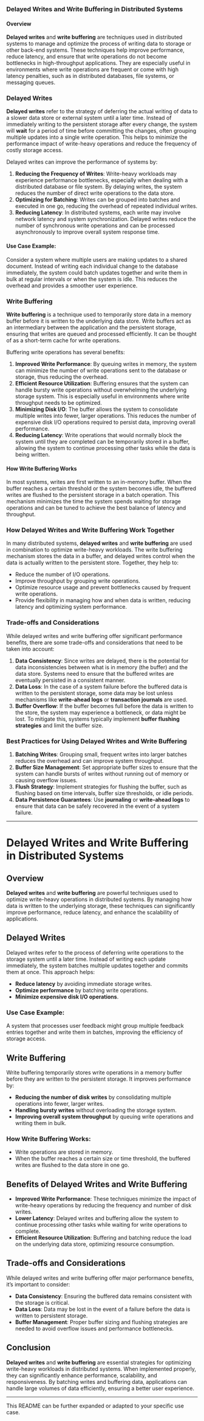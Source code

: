 ### Delayed Writes and Write Buffering in Distributed Systems

#### Overview

**Delayed writes** and **write buffering** are techniques used in distributed systems to manage and optimize the process of writing data to storage or other back-end systems. These techniques help improve performance, reduce latency, and ensure that write operations do not become bottlenecks in high-throughput applications. They are especially useful in environments where write operations are frequent or come with high latency penalties, such as in distributed databases, file systems, or messaging queues.

### Delayed Writes

**Delayed writes** refer to the strategy of deferring the actual writing of data to a slower data store or external system until a later time. Instead of immediately writing to the persistent storage after every change, the system will **wait** for a period of time before committing the changes, often grouping multiple updates into a single write operation. This helps to minimize the performance impact of write-heavy operations and reduce the frequency of costly storage access.

Delayed writes can improve the performance of systems by:

1. **Reducing the Frequency of Writes**: Write-heavy workloads may experience performance bottlenecks, especially when dealing with a distributed database or file system. By delaying writes, the system reduces the number of direct write operations to the data store.
2. **Optimizing for Batching**: Writes can be grouped into batches and executed in one go, reducing the overhead of repeated individual writes.
3. **Reducing Latency**: In distributed systems, each write may involve network latency and system synchronization. Delayed writes reduce the number of synchronous write operations and can be processed asynchronously to improve overall system response time.
   
#### Use Case Example: 

Consider a system where multiple users are making updates to a shared document. Instead of writing each individual change to the database immediately, the system could batch updates together and write them in bulk at regular intervals or when the system is idle. This reduces the overhead and provides a smoother user experience.

### Write Buffering

**Write buffering** is a technique used to temporarily store data in a memory buffer before it is written to the underlying data store. Write buffers act as an intermediary between the application and the persistent storage, ensuring that writes are queued and processed efficiently. It can be thought of as a short-term cache for write operations.

Buffering write operations has several benefits:

1. **Improved Write Performance**: By queuing writes in memory, the system can minimize the number of write operations sent to the database or storage, thus reducing the overhead.
2. **Efficient Resource Utilization**: Buffering ensures that the system can handle bursty write operations without overwhelming the underlying storage system. This is especially useful in environments where write throughput needs to be optimized.
3. **Minimizing Disk I/O**: The buffer allows the system to consolidate multiple writes into fewer, larger operations. This reduces the number of expensive disk I/O operations required to persist data, improving overall performance.
4. **Reducing Latency**: Write operations that would normally block the system until they are completed can be temporarily stored in a buffer, allowing the system to continue processing other tasks while the data is being written.

#### How Write Buffering Works

In most systems, writes are first written to an in-memory buffer. When the buffer reaches a certain threshold or the system becomes idle, the buffered writes are flushed to the persistent storage in a batch operation. This mechanism minimizes the time the system spends waiting for storage operations and can be tuned to achieve the best balance of latency and throughput.

### How Delayed Writes and Write Buffering Work Together

In many distributed systems, **delayed writes** and **write buffering** are used in combination to optimize write-heavy workloads. The write buffering mechanism stores the data in a buffer, and delayed writes control when the data is actually written to the persistent store. Together, they help to:

- Reduce the number of I/O operations.
- Improve throughput by grouping write operations.
- Optimize resource usage and prevent bottlenecks caused by frequent write operations.
- Provide flexibility in managing how and when data is written, reducing latency and optimizing system performance.

### Trade-offs and Considerations

While delayed writes and write buffering offer significant performance benefits, there are some trade-offs and considerations that need to be taken into account:

1. **Data Consistency**: Since writes are delayed, there is the potential for data inconsistencies between what is in memory (the buffer) and the data store. Systems need to ensure that the buffered writes are eventually persisted in a consistent manner.
2. **Data Loss**: In the case of a system failure before the buffered data is written to the persistent storage, some data may be lost unless mechanisms like **write-ahead logs** or **transaction journals** are used.
3. **Buffer Overflow**: If the buffer becomes full before the data is written to the store, the system may experience a bottleneck, or data might be lost. To mitigate this, systems typically implement **buffer flushing strategies** and limit the buffer size.

### Best Practices for Using Delayed Writes and Write Buffering

1. **Batching Writes**: Grouping small, frequent writes into larger batches reduces the overhead and can improve system throughput.
2. **Buffer Size Management**: Set appropriate buffer sizes to ensure that the system can handle bursts of writes without running out of memory or causing overflow issues.
3. **Flush Strategy**: Implement strategies for flushing the buffer, such as flushing based on time intervals, buffer size thresholds, or idle periods.
4. **Data Persistence Guarantees**: Use **journaling** or **write-ahead logs** to ensure that data can be safely recovered in the event of a system failure.

---

# Delayed Writes and Write Buffering in Distributed Systems

## Overview

**Delayed writes** and **write buffering** are powerful techniques used to optimize write-heavy operations in distributed systems. By managing how data is written to the underlying storage, these techniques can significantly improve performance, reduce latency, and enhance the scalability of applications.

## Delayed Writes

Delayed writes refer to the process of deferring write operations to the storage system until a later time. Instead of writing each update immediately, the system batches multiple updates together and commits them at once. This approach helps:

- **Reduce latency** by avoiding immediate storage writes.
- **Optimize performance** by batching write operations.
- **Minimize expensive disk I/O operations**.

### Use Case Example: 
A system that processes user feedback might group multiple feedback entries together and write them in batches, improving the efficiency of storage access.

## Write Buffering

Write buffering temporarily stores write operations in a memory buffer before they are written to the persistent storage. It improves performance by:

- **Reducing the number of disk writes** by consolidating multiple operations into fewer, larger writes.
- **Handling bursty writes** without overloading the storage system.
- **Improving overall system throughput** by queuing write operations and writing them in bulk.

### How Write Buffering Works:
- Write operations are stored in memory.
- When the buffer reaches a certain size or time threshold, the buffered writes are flushed to the data store in one go.

## Benefits of Delayed Writes and Write Buffering

- **Improved Write Performance**: These techniques minimize the impact of write-heavy operations by reducing the frequency and number of disk writes.
- **Lower Latency**: Delayed writes and buffering allow the system to continue processing other tasks while waiting for write operations to complete.
- **Efficient Resource Utilization**: Buffering and batching reduce the load on the underlying data store, optimizing resource consumption.

## Trade-offs and Considerations

While delayed writes and write buffering offer major performance benefits, it’s important to consider:

- **Data Consistency**: Ensuring the buffered data remains consistent with the storage is critical.
- **Data Loss**: Data may be lost in the event of a failure before the data is written to persistent storage.
- **Buffer Management**: Proper buffer sizing and flushing strategies are needed to avoid overflow issues and performance bottlenecks.

## Conclusion

**Delayed writes** and **write buffering** are essential strategies for optimizing write-heavy workloads in distributed systems. When implemented properly, they can significantly enhance performance, scalability, and responsiveness. By batching writes and buffering data, applications can handle large volumes of data efficiently, ensuring a better user experience.

---

This README can be further expanded or adapted to your specific use case.
